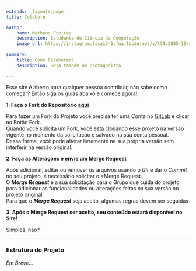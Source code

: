 ```yaml
---
extends: _layouts.page
title: Colabore

author: 
    name: Matheus Freitas
    description: Estudante de Ciência da Computação
    image_url: https://instagram.fssa13-1.fna.fbcdn.net/v/t51.2885-19/s150x150/84430627_338878610363247_6944709934332248064_n.jpg?_nc_ht=instagram.fssa13-1.fna.fbcdn.net&_nc_ohc=jo-uMaa1ToQAX-OFVA9&oh=d97a0cc6ddf55dd5d148be76c42c588a&oe=5E911582
    
summary:
    title: Como Colaborar?
    description: Seja também um protagonista!

---
```


Esse site é aberto para qualquer pessoa contribuir, não sabe como começar? Então siga os guias abaixo e comece agora!

**1. Faça o Fork do Repositório [aqui](https://gitlab.com/FormigTeen/dcc-ufba-site)**

Para fazer um Fork do Projeto você precisa ter uma Conta no [GitLab](www.gitlab.com) e clicar no Botão Fork.  
Quando você solicita um Fork, você está clonando esse projeto na versão vigente no momento da solicitação e salvado na sua conta pessoal.  
Dessa forma, você pode alterar livremente na sua própria versão sem interferir na versão original.  

**2. Faça as Alterações e envie um Merge Request** 

Após adicionar, editar ou remover os arquivos usando o *Git* e dar o *Commit* no seu projeto, é necessário solicitar o *Merge Request.  
O ***Merge Request*** é a sua solicitação para o Grupo que cuida do projeto para adicionar as funcionalidades ou alterações feitas na sua versão no projeto original.  
Para que o ***Merge Request*** seja aceito, algumas regras devem ser seguidas

**3. Após o Merge Request ser aceito, seu conteúdo estará disponível no Site!**

Simples, não?

------------------

### Estrutura do Projeto ###

*Em Breve...*

